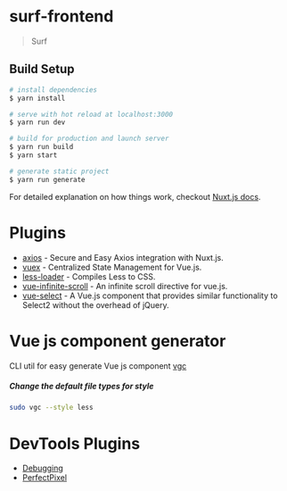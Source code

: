 # surf-frontend

> Surf

## Build Setup

``` bash
# install dependencies
$ yarn install

# serve with hot reload at localhost:3000
$ yarn run dev

# build for production and launch server
$ yarn run build
$ yarn start

# generate static project
$ yarn run generate
```

For detailed explanation on how things work, checkout [Nuxt.js docs](https://nuxtjs.org).

# Plugins

* [axios](https://github.com/nuxt-community/axios-module) - Secure and Easy Axios integration with Nuxt.js.
* [vuex](https://github.com/vuejs/vuex) - Centralized State Management for Vue.js.
* [less-loader](https://github.com/webpack-contrib/less-loader) - Compiles Less to CSS.
* [vue-infinite-scroll](https://github.com/ElemeFE/vue-infinite-scroll) - An infinite scroll directive for vue.js.
* [vue-select](https://github.com/sagalbot/vue-select) - A Vue.js component that provides similar functionality to Select2 without the overhead of jQuery.

# Vue js component generator
CLI util for easy generate Vue js component [vgc](https://github.com/NetanelBasal/vue-generate-component/blob/master/README.md)
##### Change the default file types for style
```bash
sudo vgc --style less
```

# DevTools Plugins
* [Debugging](https://chrome.google.com/webstore/detail/vuejs-devtools/nhdogjmejiglipccpnnnanhbledajbpd)
* [PerfectPixel](https://chrome.google.com/webstore/detail/perfectpixel-by-welldonec/dkaagdgjmgdmbnecmcefdhjekcoceebi)

